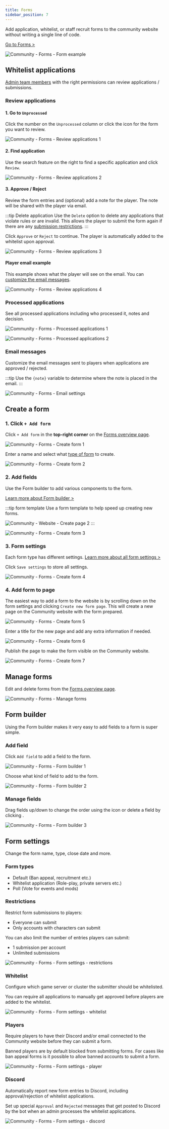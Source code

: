 ```yaml
---
title: Forms
sidebar_position: 7
---
```

Add application, whitelist, or staff recruit forms to the community website without writing a single line of code.

[Go to Forms >](https://dash.gameserverapp.com/community/form)

![Community - Forms - Form example](/img/dashboard/community/form/form_example.jpg)


## Whitelist applications
[Admin team members](/dashboard/admin_teams) with the right permissions can review applications / submissions.

### Review applications

#### 1. Go to `Unprocessed`
Click the number on the `Unprocessed` column or click the <Icon icon="fa-solid fa-clipboard-check" size="lg" /> icon for the form you want to review.

![Community - Forms - Review applications 1](/img/dashboard/community/form/review_form_1.jpg)

#### 2. Find application
Use the search feature on the right to find a specific application and click `Review`.

![Community - Forms - Review applications 2](/img/dashboard/community/form/review_form_2.jpg)

#### 3. Approve / Reject
Review the form entries and (optional) add a note for the player. The note will be shared with the player via email.

:::tip Delete application
Use the `Delete` option to delete any applications that violate rules or are invalid. This allows the player to submit the form again if there are any [submission restrictions](#restrictions).
:::

Click `Approve` or `Reject` to continue. The player is automatically added to the whitelist upon approval.

![Community - Forms - Review applications 3](/img/dashboard/community/form/review_form_3.jpg)

#### Player email example
This example shows what the player will see on the email. You can [customize the email messages](#email-messages).

![Community - Forms - Review applications 4](/img/dashboard/community/form/review_form_4.jpg)

### Processed applications
See all processed applications including who processed it, notes and decision.

![Community - Forms - Processed applications 1](/img/dashboard/community/form/processed_applications_1.jpg)

![Community - Forms - Processed applications 2](/img/dashboard/community/form/processed_applications_2.jpg)


### Email messages
Customize the email messages sent to players when applications are approved / rejected.

:::tip
Use the `{note}` variable to determine where the note is placed in the email.
:::

![Community - Forms - Email settings](/img/dashboard/community/form/email_settings.jpg)

## Create a form

### 1. Click `+ Add form`
Click `+ Add form` in the __top-right corner__ on the [Forms overview page](https://dash.gameserverapp.com/community/form).

![Community - Forms - Create form 1](/img/dashboard/community/form/create_form_1.jpg)

Enter a name and select what [type of form](#form-types) to create.


![Community - Forms - Create form 2](/img/dashboard/community/form/create_form_2.jpg)

### 2. Add fields
Use the Form builder to add various components to the form.

[Learn more about Form builder >](#form-builder)

:::tip form template
Use a form template to help speed up creating new forms.

![Community - Website - Create page 2](/img/dashboard/community/form/create_form_3_1.jpg)
:::

![Community - Forms - Create form 3](/img/dashboard/community/form/create_form_3.jpg)

### 3. Form settings
Each form type has different settings. [Learn more about all form settings >](#form-settings)

Click `Save settings` to store all settings.

![Community - Forms - Create form 4](/img/dashboard/community/form/create_form_4.jpg)


### 4. Add form to page
The easiest way to add a form to the website is by scrolling down on the form settings and clicking `Create new form page`.
This will create a new page on the Community website with the form prepared.

![Community - Forms - Create form 5](/img/dashboard/community/form/create_form_5.jpg)

Enter a title for the new page and add any extra information if needed.

![Community - Forms - Create form 6](/img/dashboard/community/form/create_form_6.jpg)

Publish the page to make the form visible on the Community website.

![Community - Forms - Create form 7](/img/dashboard/community/form/create_form_7.jpg)

## Manage forms
Edit and delete forms from the [Forms overview page](https://dash.gameserverapp.com/community/form).

![Community - Forms - Manage forms](/img/dashboard/community/form/manage_forms.jpg)

## Form builder
Using the Form builder makes it very easy to add fields to a form is super simple.

### Add field
Click `Add field` to add a field to the form.

![Community - Forms - Form builder 1](/img/dashboard/community/form/formbuilder_1.jpg)

Choose what kind of field to add to the form.

![Community - Forms - Form builder 2](/img/dashboard/community/form/formbuilder_2.jpg)

### Manage fields
Drag fields up/down to change the order using the <Icon icon="fa-solid fa-arrows-alt" size="lg" /> icon or delete a field by clicking <Icon icon="fa-solid fa-trash" size="lg" />.

![Community - Forms - Form builder 3](/img/dashboard/community/form/formbuilder_3.jpg)

## Form settings
Change the form name, type, close date and more. 

### Form types
- Default (Ban appeal, recruitment etc.)
- Whitelist application (Role-play, private servers etc.)
- Poll (Vote for events and mods)

### Restrictions
Restrict form submissions to players:
- Everyone can submit
- Only accounts with characters can submit

You can also limit the number of entries players can submit:
- 1 submission per account
- Unlimited submissions

![Community - Forms - Form settings - restrictions](/img/dashboard/community/form/settings_restrictions.jpg)


### Whitelist
Configure which game server or cluster the submitter should be whitelisted. 

You can require all applications to manually get approved before players are added to the whitelist.

![Community - Forms - Form settings - whitelist](/img/dashboard/community/form/settings_whitelist.jpg)

### Players
Require players to have their Discord and/or email connected to the Community website before they can submit a form.

Banned players are by default blocked from submitting forms. For cases like ban appeal forms is it possible to allow banned accounts to submit a form.

![Community - Forms - Form settings - player](/img/dashboard/community/form/settings_player.jpg)


### Discord
Automatically report new form entries to Discord, including approval/rejection of whitelist applications.

Set up special `Approval` and `Rejected` messages that get posted to Discord by the bot when an admin processes the whitelist applications.

![Community - Forms - Form settings - discord](/img/dashboard/community/form/settings_discord.jpg)
